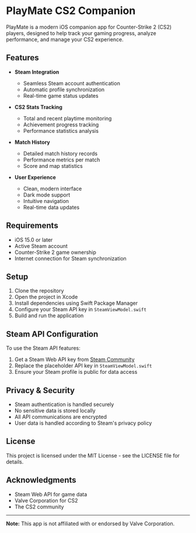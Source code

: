# PlayMate CS2 Companion

PlayMate is a modern iOS companion app for Counter-Strike 2 (CS2) players, designed to help track your gaming progress, analyze performance, and manage your CS2 experience.

## Features

- **Steam Integration**
  - Seamless Steam account authentication
  - Automatic profile synchronization
  - Real-time game status updates

- **CS2 Stats Tracking**
  - Total and recent playtime monitoring
  - Achievement progress tracking
  - Performance statistics analysis

- **Match History**
  - Detailed match history records
  - Performance metrics per match
  - Score and map statistics

- **User Experience**
  - Clean, modern interface
  - Dark mode support
  - Intuitive navigation
  - Real-time data updates

## Requirements

- iOS 15.0 or later
- Active Steam account
- Counter-Strike 2 game ownership
- Internet connection for Steam synchronization

## Setup

1. Clone the repository
2. Open the project in Xcode
3. Install dependencies using Swift Package Manager
4. Configure your Steam API key in `SteamViewModel.swift`
5. Build and run the application

## Steam API Configuration

To use the Steam API features:

1. Get a Steam Web API key from [Steam Community](https://steamcommunity.com/dev/apikey)
2. Replace the placeholder API key in `SteamViewModel.swift`
3. Ensure your Steam profile is public for data access

## Privacy & Security

- Steam authentication is handled securely
- No sensitive data is stored locally
- All API communications are encrypted
- User data is handled according to Steam's privacy policy


## License

This project is licensed under the MIT License - see the LICENSE file for details.

## Acknowledgments

- Steam Web API for game data
- Valve Corporation for CS2
- The CS2 community

---

**Note:** This app is not affiliated with or endorsed by Valve Corporation.
